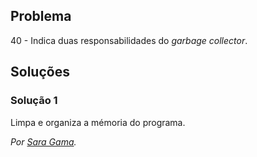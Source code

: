 ## Problema

40 - Indica duas responsabilidades do _garbage collector_.

## Soluções

### Solução 1

Limpa e organiza a mémoria do programa. 

*Por [Sara Gama](https://github.com/serapinta).*
